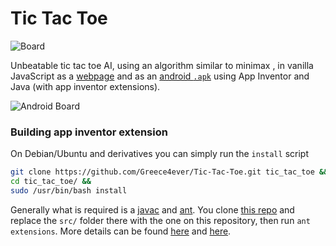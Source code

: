 # Tic Tac Toe

![Board](https://i.imgur.com/TKpbXgr.png)

Unbeatable tic tac toe AI, using an algorithm similar to minimax , in vanilla JavaScript as a [webpage]( greece4ever.github.io/tic-tac-toe/ ) and as an [android `.apk`](https://github.com/Greece4ever/Tic-Tac-Toe/releases/tag/0.0.1) using App Inventor and Java (with app inventor extensions).

![Android Board](https://i.imgur.com/w1R19kb.png)

### Building app inventor extension

On Debian/Ubuntu and derivatives you can simply run the `install` script
```sh
git clone https://github.com/Greece4ever/Tic-Tac-Toe.git tic_tac_toe && 
cd tic_tac_toe/ &&
sudo /usr/bin/bash install
```
Generally what is required is a [javac](https://docs.oracle.com/javase/7/docs/technotes/tools/windows/javac.html) and [ant](https://ant.apache.org/). You clone [this repo](https://github.com/mit-cml/extension-template) and replace the `src/` folder there with the one on this repository, then run `ant extensions`. More details can be found [here](https://saitwalshreyash19.medium.com/writing-your-first-app-inventor-2-extension-dc6d5d4ff824) and [here](https://saitwalshreyash19.medium.com/writing-extensions-for-app-inventor-2-and-kodular-7d20092bff16).
